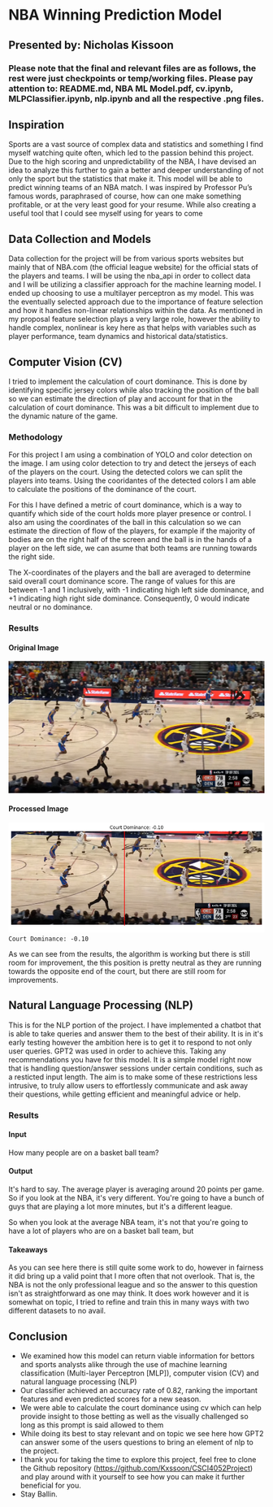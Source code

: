 # NBA Winning Prediction Model
## Presented by: Nicholas Kissoon 

### Please note that the final and relevant files are as follows, the rest were just checkpoints or temp/working files. Please pay attention to: README.md, NBA ML Model.pdf, cv.ipynb, MLPClassifier.ipynb, nlp.ipynb and all the respective .png files.

## Inspiration

Sports are a vast source of complex data and statistics and something I find myself watching quite often, which led to the passion behind this project. Due to the high scoring and unpredictability of the NBA, I have devised an idea to analyze this further to gain a better and deeper understanding of not only the sport but the statistics that make it. This model will be able to predict winning teams of an NBA match. I was inspired by Professor Pu’s famous words, paraphrased of course,  how can one make something profitable, or at the very least good for your resume. While also creating a useful tool that I could see myself using for years to come

## Data Collection and Models

Data collection for the project will be from various sports websites but mainly that of NBA.com (the official league website) for the official stats of the players and teams. I will be using the nba_api in order to collect data and  I will be utilizing a classifier approach for the machine learning model. I ended up choosing to use a multilayer perceptron as my model. This was the eventually selected approach due to the importance of feature selection and how it handles non-linear relationships within the data. As mentioned in my proposal feature selection plays a very large role, however the ability to handle complex, nonlinear is key here as that helps with variables such as player performance, team dynamics and historical data/statistics.

## Computer Vision (CV)

I tried to implement the calculation of court dominance. This is done by identifying specific jersey colors while also tracking the position of the ball so we can estimate the direction of play and account for that in the calculation of court dominance. This was a bit difficult to implement due to the dynamic nature of the game.

### Methodology

For this project I am using a combination of YOLO and color detection on the image. I am using color detection to try and detect the jerseys of each of the players on the court. Using the detected colors we can split the players into teams. Using the cooridantes of the detected colors I am able to calculate the positions of the dominance of the court.

For this I have defined a metric of court dominance, which is a way to quantify which side of the court holds more player presence or control. I also am using the coordinates of the ball in this calculation so we can estimate the direction of flow of the players, for example if the majority of bodies are on the right half of the screen and the ball is in the hands of a player on the left side, we can asume that both teams are running towards the right side.

The X-coordinates of the players and the ball are averaged to determine said overall court dominance score. The range of values for this are between -1 and 1 inclusively, with -1 indicating high left side dominance, and +1 indicating high right side dominance. Consequently, 0 would indicate neutral or no dominance.

### Results

#### Original Image
![](/data/image.png)

#### Processed Image
![](cv.png)
`Court Dominance: -0.10`

As we can see from the results, the algorithm is working but there is still room for improvement, the this position is pretty neutral as they are running towards the opposite end of the court, but there are still room for improvements.

## Natural Language Processing (NLP)

This is for the NLP portion of the project. I have implemented a chatbot that is able to take queries and answer them to the best of their ability. It is in it's early testing however the ambition here is to get it to respond to not only user queries. GPT2 was used in order to achieve this. Taking any recommendations you have for this model. It is a simple model right now that is handling question/answer sessions under certain conditions, such as a resticted input length. The aim is to make some of these restrictions less intrusive, to truly allow users to effortlessly communicate and ask away their questions, while getting efficient and meaningful advice or help.

### Results

#### Input
How many people are on a basket ball team?

#### Output
It's hard to say. The average player is averaging around 20 points per game. So if you look at the NBA, it's very different. You're going to have a bunch of guys that are playing a lot more minutes, but it's a different league.

So when you look at the average NBA team, it's not that you're going to have a lot of players who are on a basket ball team, but

#### Takeaways
As you can see here there is still quite some work to do, however in fairness it did bring up a valid point that I more often that not overlook. That is, the NBA is not the only professional league and so the answer to this question isn't as straightforward as one may think. It does work however and it is somewhat on topic, I tried to refine and train this in many ways with two different datasets to no avail.

## Conclusion

- We examined how this model can return viable information for bettors and sports analysts alike through the use of machine learning classification (Multi-layer Perceptron [MLP]), computer vision (CV) and natural language processing (NLP)
- Our classifier achieved an accuracy rate of 0.82, ranking the important features and even predicted scores for a new season.
- We were able to calculate the court dominance using cv which can help provide insight to those betting as well as the visually challenged so long as this prompt is said allowed to them
- While doing its best to stay relevant and on topic we see here how GPT2 can answer some of the users questions to bring an element of nlp to the project.
- I thank you for taking the time to explore this project, feel free to clone the Github repository (https://github.com/Kxssoon/CSCI4052Project) and play around with it yourself to see how you can make it further beneficial for you.
- Stay Ballin.